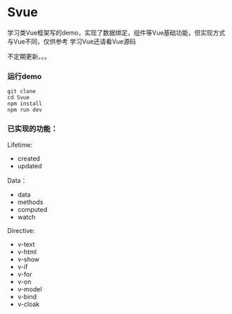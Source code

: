 # Svue
学习类Vue框架写的demo，实现了数据绑定，组件等Vue基础功能，但实现方式与Vue不同，仅供参考
学习Vue还请看Vue源码

不定期更新。。。

### 运行demo
```
git clone 
cd Svue
npm install
npm run dev
```

### 已实现的功能：
Lifetime:
* created
* updated

Data：
* data
* methods
* computed
* watch

Directive:
* v-text
* v-html
* v-show
* v-if
* v-for
* v-on
* v-model
* v-bind
* v-cloak
